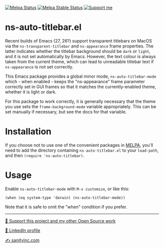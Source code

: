 [![Melpa Status](http://melpa.org/packages/ns-auto-titlebar-badge.svg)](http://melpa.org/#/ns-auto-titlebar)
[![Melpa Stable Status](http://stable.melpa.org/packages/ns-auto-titlebar-badge.svg)](http://stable.melpa.org/#/ns-auto-titlebar)
<a href="https://www.patreon.com/sanityinc"><img alt="Support me" src="https://img.shields.io/badge/Support%20Me-%F0%9F%92%97-ff69b4.svg"></a>

ns-auto-titlebar.el
===================

Recent builds of Emacs (27, 26?) support transparent titlebars on
MacOS via the `ns-transparent-titlebar` and `ns-appearance` frame
properties. The latter indicates whether the titlebar background
should be `dark` or `light`, and it is not set automatically by
Emacs. However, the text colour is always taken from the current
theme, which can lead to unreadable titlebar text if `ns-appearance`
is not set correctly.

This Emacs package provides a global minor mode,
`ns-auto-titlebar-mode` which - when enabled - keeps the
"ns-appearance" frame parameter correctly set in GUI frames so that it
matches the currently-enabled theme, whether it is light or dark.

For this package to work correctly, it is generally necessary that the
theme you use sets the `frame-background-mode` variable appropriately.
This can be set manually if necessary, but see the docs for that
variable.

Installation
=============

If you choose not to use one of the convenient
packages in [MELPA][melpa], you'll need to
add the directory containing `ns-auto-titlebar.el` to your `load-path`, and
then `(require 'ns-auto-titlebar)`.

Usage
=====

Enable `ns-auto-titlebar-mode` with `M-x customize`, or like this:

```elisp
(when (eq system-type 'darwin) (ns-auto-titlebar-mode))
```
Note that it is safe to omit the "when" condition if you prefer.

[melpa]: http://melpa.org

<hr>


[💝 Support this project and my other Open Source work](https://www.patreon.com/sanityinc)

[💼 LinkedIn profile](https://uk.linkedin.com/in/stevepurcell)

[✍ sanityinc.com](http://www.sanityinc.com/)
